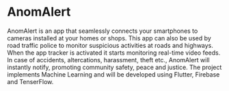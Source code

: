 # AnomAlert

AnomAlert is an app that seamlessly connects your smartphones to cameras
installed at your homes or shops.
This app can  also be used by road traffic police to monitor suspicious activities at roads and highways.
When the app tracker is activated it starts monitoring real-time video feeds.
In case of accidents, altercations, harassment, theft etc.,
AnomAlert will instantly notify, promoting community safety, peace and justice.
The project implements Machine Learning and will be developed using Flutter, Firebase and TenserFlow.
